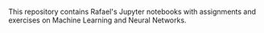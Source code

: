 This repository contains Rafael's Jupyter notebooks with assignments and exercises on Machine Learning and Neural Networks.

